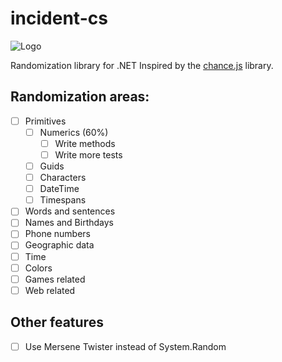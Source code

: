 # incident-cs
![Logo](http://kornelijepetak.com/incident.png)

Randomization library for .NET
Inspired by the [chance.js](http://chancejs.com/) library.

## Randomization areas:
- [ ] Primitives
    - [ ] Numerics (60%)
        - [ ] Write methods
        - [ ] Write more tests
    - [ ] Guids
    - [ ] Characters
    - [ ] DateTime
    - [ ] Timespans
- [ ] Words and sentences
- [ ] Names and Birthdays
- [ ] Phone numbers
- [ ] Geographic data
- [ ] Time
- [ ] Colors
- [ ] Games related
- [ ] Web related

## Other features
- [ ] Use Mersene Twister instead of System.Random
